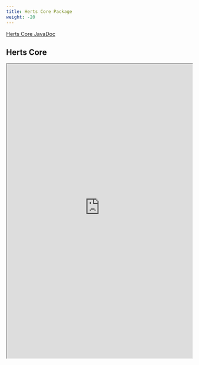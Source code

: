 ```yaml
---
title: Herts Core Package 
weight: -20
---
```


[Herts Core JavaDoc](https://core-javadoc.hertsstack.org/)

## Herts Core

<iframe class= "frame_center"
        style="width:100%; height:800px"
        src="https://core-javadoc.hertsstack.org/">
</iframe>

